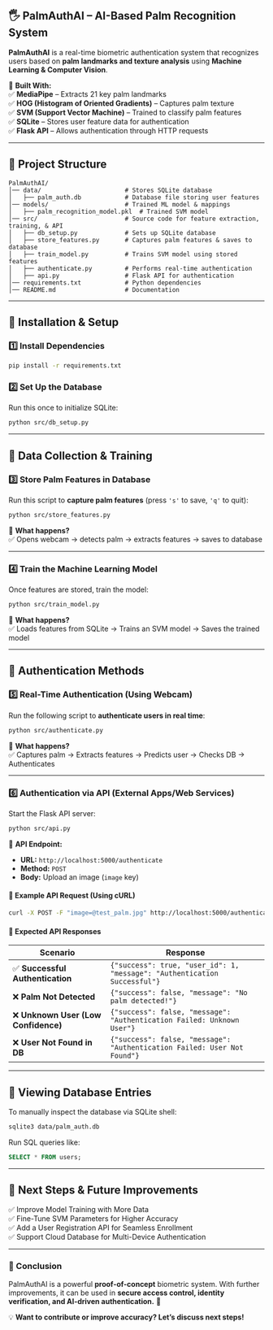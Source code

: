 ## **🖐️ PalmAuthAI – AI-Based Palm Recognition System**  
**PalmAuthAI** is a real-time biometric authentication system that recognizes users based on **palm landmarks and texture analysis** using **Machine Learning & Computer Vision**.  

🚀 **Built With:**  
✅ **MediaPipe** – Extracts 21 key palm landmarks  
✅ **HOG (Histogram of Oriented Gradients)** – Captures palm texture  
✅ **SVM (Support Vector Machine)** – Trained to classify palm features  
✅ **SQLite** – Stores user feature data for authentication  
✅ **Flask API** – Allows authentication through HTTP requests  

---

## **📌 Project Structure**  
```
PalmAuthAI/               
│── data/                       # Stores SQLite database
│   ├── palm_auth.db            # Database file storing user features
│── models/                     # Trained ML model & mappings
│   ├── palm_recognition_model.pkl  # Trained SVM model
│── src/                        # Source code for feature extraction, training, & API
│   ├── db_setup.py             # Sets up SQLite database
│   ├── store_features.py       # Captures palm features & saves to database
│   ├── train_model.py          # Trains SVM model using stored features
│   ├── authenticate.py         # Performs real-time authentication
│   ├── api.py                  # Flask API for authentication
│── requirements.txt            # Python dependencies
│── README.md                   # Documentation
```

---

## **📌 Installation & Setup**  

### **1️⃣ Install Dependencies**  
```bash
pip install -r requirements.txt
```

### **2️⃣ Set Up the Database**  
Run this once to initialize SQLite:  
```bash
python src/db_setup.py
```

---

## **📌 Data Collection & Training**  

### **3️⃣ Store Palm Features in Database**  
Run this script to **capture palm features** (press `'s'` to save, `'q'` to quit):  
```bash
python src/store_features.py
```
🔹 **What happens?**  
✅ Opens webcam → detects palm → extracts features → saves to database  

---

### **4️⃣ Train the Machine Learning Model**  
Once features are stored, train the model:  
```bash
python src/train_model.py
```
🔹 **What happens?**  
✅ Loads features from SQLite → Trains an SVM model → Saves the trained model  

---

## **📌 Authentication Methods**  

### **5️⃣ Real-Time Authentication (Using Webcam)**  
Run the following script to **authenticate users in real time**:  
```bash
python src/authenticate.py
```
🔹 **What happens?**  
✅ Captures palm → Extracts features → Predicts user → Checks DB → Authenticates  

---

### **6️⃣ Authentication via API (External Apps/Web Services)**  
Start the Flask API server:  
```bash
python src/api.py
```
🔹 **API Endpoint:**  
- **URL:** `http://localhost:5000/authenticate`  
- **Method:** `POST`  
- **Body:** Upload an image (`image` key)  

#### **🔹 Example API Request (Using cURL)**
```bash
curl -X POST -F "image=@test_palm.jpg" http://localhost:5000/authenticate
```

#### **🔹 Expected API Responses**
| **Scenario** | **Response** |
|-------------|-------------|
| ✅ **Successful Authentication** | `{"success": true, "user_id": 1, "message": "Authentication Successful"}` |
| ❌ **Palm Not Detected** | `{"success": false, "message": "No palm detected!"}` |
| ❌ **Unknown User (Low Confidence)** | `{"success": false, "message": "Authentication Failed: Unknown User"}` |
| ❌ **User Not Found in DB** | `{"success": false, "message": "Authentication Failed: User Not Found"}` |

---

## **📌 Viewing Database Entries**  
To manually inspect the database via SQLite shell:  
```bash
sqlite3 data/palm_auth.db
```
Run SQL queries like:
```sql
SELECT * FROM users;
```

---

## **📌 Next Steps & Future Improvements**  
✅ Improve Model Training with More Data  
✅ Fine-Tune SVM Parameters for Higher Accuracy  
✅ Add a User Registration API for Seamless Enrollment  
✅ Support Cloud Database for Multi-Device Authentication  

---

### **🎯 Conclusion**  
PalmAuthAI is a powerful **proof-of-concept** biometric system. With further improvements, it can be used in **secure access control, identity verification, and AI-driven authentication.** 🚀  

💡 **Want to contribute or improve accuracy? Let’s discuss next steps!**  